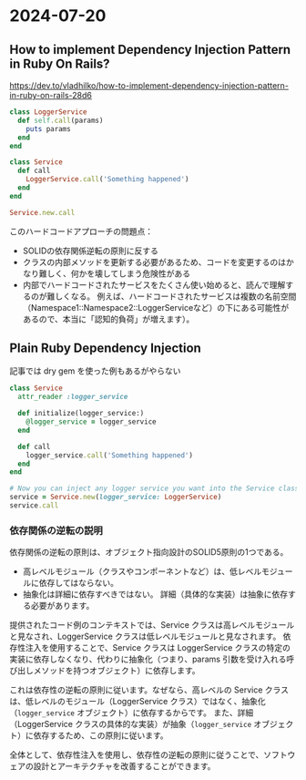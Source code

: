 # 2024-07-20
## How to implement Dependency Injection Pattern in Ruby On Rails?
https://dev.to/vladhilko/how-to-implement-dependency-injection-pattern-in-ruby-on-rails-28d6

```rb
class LoggerService
  def self.call(params)
    puts params
  end
end

class Service
  def call
    LoggerService.call('Something happened')
  end
end

Service.new.call
```

このハードコードアプローチの問題点：
- SOLIDの依存関係逆転の原則に反する
- クラスの内部メソッドを更新する必要があるため、コードを変更するのはかなり難しく、何かを壊してしまう危険性がある
- 内部でハードコードされたサービスをたくさん使い始めると、読んで理解するのが難しくなる。 例えば、ハードコードされたサービスは複数の名前空間（Namespace1::Namespace2::LoggerServiceなど）の下にある可能性があるので、本当に「認知的負荷」が増えます）。

## Plain Ruby Dependency Injection
記事では dry gem を使った例もあるがやらない

```rb
class Service
  attr_reader :logger_service

  def initialize(logger_service:)
    @logger_service = logger_service
  end

  def call
    logger_service.call('Something happened')
  end
end

# Now you can inject any logger service you want into the Service class
service = Service.new(logger_service: LoggerService)
service.call
```

### 依存関係の逆転の説明
依存関係の逆転の原則は、オブジェクト指向設計のSOLID5原則の1つである。

- 高レベルモジュール（クラスやコンポーネントなど）は、低レベルモジュールに依存してはならない。
- 抽象化は詳細に依存すべきではない。 詳細（具体的な実装）は抽象に依存する必要があります。

提供されたコード例のコンテキストでは、Service クラスは高レベルモジュールと見なされ、LoggerService クラスは低レベルモジュールと見なされます。 依存性注入を使用することで、Service クラスは LoggerService クラスの特定の実装に依存しなくなり、代わりに抽象化（つまり、params 引数を受け入れる呼び出しメソッドを持つオブジェクト）に依存します。

これは依存性の逆転の原則に従います。なぜなら、高レベルの Service クラスは、低レベルのモジュール（LoggerService クラス）ではなく、抽象化（`logger_service` オブジェクト）に依存するからです。 また、詳細（LoggerService クラスの具体的な実装）が抽象（`logger_service` オブジェクト）に依存するため、この原則に従います。

全体として、依存性注入を使用し、依存性の逆転の原則に従うことで、ソフトウェアの設計とアーキテクチャを改善することができます。

